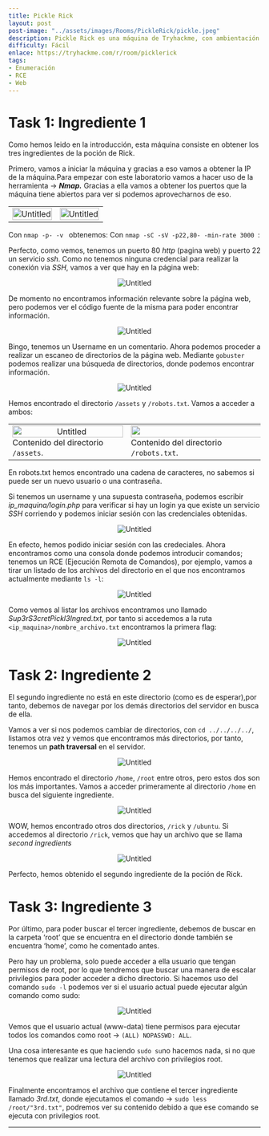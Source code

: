 ```yaml
---
title: Pickle Rick
layout: post
post-image: "../assets/images/Rooms/PickleRick/pickle.jpeg"
description: Pickle Rick es una máquina de Tryhackme, con ambientación en la serie animada Rick and Morty. En esta máquina debemos obtener los tres ingredientes para que Rick pueda realizar su poción. Haremos uso de una máquina con Linux, conocimientos sobre comandos de Linux y uso de herramientas y conocimientos sobre páginas web.
difficulty: Fácil
enlace: https://tryhackme.com/r/room/picklerick
tags:
- Enumeración
- RCE
- Web
---
```


# Task 1: Ingrediente 1

Como hemos leido en la introducción, esta máquina consiste en obtener los tres ingredientes de la poción de Rick.

Primero, vamos a iniciar la máquina y gracias a eso vamos a obtener la IP de la máquina.Para empezar con este laboratorio vamos a hacer uso de la herramienta → ***Nmap.***
Gracias a ella vamos a obtener los puertos que la máquina tiene abiertos para ver si podemos aprovecharnos de eso.
<div style="text-align:left;">
  <table>
    <tr>
      <td>
        <div style="text-align:center;">
          <img src="../assets/images/Rooms/PickleRick/Untitled.png" alt="Untitled" onclick="openModal(this.src)" style="width:100%; max-width:1000px;" />
        </div>
      </td>
      <td>
        <div style="text-align:center;">
          <img src="../assets/images/Rooms/PickleRick/Untitled 1.png" alt="Untitled" onclick="openModal(this.src)" style="width:100%; max-width:800px;" />
        </div>
      </td>
    </tr>
  </table>
</div>
        Con <code>nmap -p- -v <ip_maquina></code> obtenemos:
        Con <code>nmap -sC -sV -p22,80- -min-rate 3000 <ip_maquina></code>:

Perfecto, como vemos, tenemos un puerto 80 *http* (pagina web) y puerto 22 un servicio *ssh*. Como no tenemos ninguna credencial para realizar la conexión via *SSH*, vamos a ver que hay en la página web:

<div style="text-align:center;">
  <img src="../assets/images/Rooms/PickleRick/Untitled 2.png" alt="Untitled" onclick="openModal(this.src)" />
</div>

De momento no encontramos información relevante sobre la página web, pero podemos ver el código fuente de la misma para poder encontrar información.

<div style="text-align:center;">
  <img src="../assets/images/Rooms/PickleRick/a.png" alt="Untitled" onclick="openModal(this.src)" />
</div>

Bingo, tenemos un Username en un comentario. Ahora podemos proceder a realizar un escaneo de directorios de la página web. Mediante `gobuster` podemos realizar una búsqueda de directorios, donde podemos encontrar información.

<div style="text-align:center;">
  <img src="../assets/images/Rooms/PickleRick/Untitled 3.png" alt="Untitled" onclick="openModal(this.src)" />
</div>


Hemos encontrado el directorio `/assets` y `/robots.txt`. Vamos a acceder a ambos:
<div>
  <table>
    <tr>
      <td>
        <div style="text-align:center;">
          <img src="../assets/images/Rooms/PickleRick/Untitled 4.png" alt="Untitled" onclick="openModal(this.src)" style="width:100%; max-width:400px;" />
        </div>
        Contenido del directorio <code>/assets</code>.
      </td>
      <td>
        <div style="text-align:center;">
          <img src="../assets/images/Rooms/PickleRick/b.png" alt="Untitled" onclick="openModal(this.src)" style="width:250%; max-width:1000px;" />
        </div>
        Contenido del directorio <code>/robots.txt</code>.
      </td>
    </tr>
  </table>
</div>

En robots.txt hemos encontrado una cadena de caracteres, no sabemos si puede ser un nuevo usuario o una contraseña.

Si tenemos un username y una supuesta contraseña, podemos escribir *ip_maquina/login.php* para verificar si hay un login ya que existe un servicio *SSH* corriendo y podemos iniciar sesión con las credenciales obtenidas.

<div style="text-align:center;">
  <img src="../assets/images/Rooms/PickleRick/Untitled 5.png" alt="Untitled" onclick="openModal(this.src)" />
</div>

En efecto, hemos podido iniciar sesión con las credeciales. Ahora encontramos como una consola donde podemos introducir comandos; tenemos un RCE (Ejecución Remota de Comandos), por ejemplo, vamos a tirar un listado de los archivos del directorio en el que nos encontramos actualmente mediante `ls -l`:

<div style="text-align:center;">
  <img src="../assets/images/Rooms/PickleRick/Untitled 6.png" alt="Untitled" onclick="openModal(this.src)" />
</div>

Como vemos al listar los archivos encontramos uno llamado *Sup3rS3cretPickl3Ingred.txt*, por tanto si accedemos a la ruta `<ip_maquina>/nombre_archivo.txt` encontramos la primera flag:

<div style="text-align:center;">
  <img src="../assets/images/Rooms/PickleRick/c.png" alt="Untitled" onclick="openModal(this.src)" />
</div>

# Task 2: Ingrediente 2

El segundo ingrediente no está en este directorio (como es de esperar),por tanto, debemos de navegar por los demás directorios del servidor en busca de ella.

Vamos a ver si nos podemos cambiar de directorios, con `cd ../../../../`, listamos otra vez y vemos que encontramos más directorios, por tanto, tenemos un **path traversal** en el servidor.

<div style="text-align:center;">
  <img src="../assets/images/Rooms/PickleRick/Untitled 7.png" alt="Untitled" onclick="openModal(this.src)" />
</div>

Hemos encontrado el directorio `/home`, `/root` entre otros, pero estos dos son los más importantes. Vamos a acceder primeramente al directorio `/home` en busca del siguiente ingrediente.

<div style="text-align:center;">
  <img src="../assets/images/Rooms/PickleRick/Untitled 8.png" alt="Untitled" onclick="openModal(this.src)" />
</div>

WOW, hemos encontrado otros dos directorios, `/rick` y `/ubuntu`. Si accedemos al directorio `/rick`, vemos que hay un archivo que se llama *second ingredients*

<div style="text-align:center;">
  <img src="../assets/images/Rooms/PickleRick/Untitled 9.png" alt="Untitled" onclick="openModal(this.src)" />
</div>

Perfecto, hemos obtenido el segundo ingrediente de la poción de Rick.

# Task 3: Ingrediente 3

Por último, para poder buscar el tercer ingrediente, debemos de buscar en la carpeta ‘root’ que se encuentra en el directorio donde también se encuentra ‘home’, como he comentado antes.

Pero hay un problema, solo puede acceder a ella usuario que tengan permisos de root, por lo que tendremos que buscar una manera de escalar privilegios para poder acceder a dicho directorio. Si hacemos uso del comando `sudo -l` podemos ver si el usuario actual puede ejecutar algún comando como sudo:

<div style="text-align:center;">
  <img src="../assets/images/Rooms/PickleRick/Untitled 10.png" alt="Untitled" onclick="openModal(this.src)" />
</div>

Vemos que el usuario actual (www-data) tiene permisos para ejecutar todos los comandos como root → `(ALL) NOPASSWD: ALL`.

Una cosa interesante es que haciendo `sudo su`no hacemos nada, si no que tenemos que realizar una lectura del archivo con privilegios root.

<div style="text-align:center;">
  <img src="../assets/images/Rooms/PickleRick/Untitled 11.png" alt="Untitled" onclick="openModal(this.src)" />
</div>

Finalmente encontramos el archivo que contiene el tercer ingrediente llamado *3rd.txt*, donde ejecutamos el comando → `sudo less /root/"3rd.txt"`, podremos ver su contenido debido a que ese comando se ejecuta con privilegios root.

---